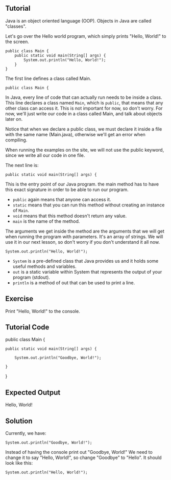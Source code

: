 Tutorial
--------

Java is an object oriented language (OOP). Objects in Java are called "classes".

Let's go over the Hello world program, which simply prints "Hello, World!" to the screen.

    public class Main {
        public static void main(String[] args) {
            System.out.println("Hello, World!");
        }
    }

The first line defines a class called Main.

    public class Main {

In Java, every line of code that can actually run needs to be inside a class. This line declares a class named `Main`, which is `public`, that means that any other class can access it. This is not important for now, so don't worry. For now, we'll just write our code in a class called Main, and talk about objects later on.

Notice that when we declare a public class, we must declare it inside a file with the same name (Main.java), otherwise we'll get an error when compiling.

When running the examples on the site, we will not use the public keyword, since we write all our code in one file.

The next line is:

    public static void main(String[] args) {

This is the entry point of our Java program. the main method has to have this exact signature in order to be able to run our program.

* `public` again means that anyone can access it. 
* `static` means that you can run this method without creating an instance of `Main`.
* `void` means that this method doesn't return any value.
* `main` is the name of the method.

The arguments we get inside the method are the arguments that we will get when running the program with parameters. It's an array of strings. We will use it in our next lesson, so don't worry if you don't understand it all now.

    System.out.println("Hello, World!");

* `System` is a pre-defined class that Java provides us and it holds some useful methods and variables.
* `out` is a static variable within System that represents the output of your program (stdout).
* `println` is a method of out that can be used to print a line.

Exercise
--------

Print "Hello, World!" to the console.

Tutorial Code
-------------

public class Main {

    public static void main(String[] args) {

        System.out.println("Goodbye, World!");

    }

}

Expected Output
---------------

Hello, World!

Solution
--------
Currently, we have:

`System.out.println("Goodbye, World!");`

Instead of having the console print out "Goodbye, World!" We need to change it to say "Hello, World!", so change "Goodbye" to "Hello". It should look like this:

`System.out.println("Hello, World!");`


